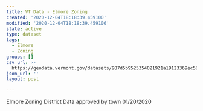 ```yaml
---
title: VT Data - Elmore Zoning
created: '2020-12-04T18:18:39.459100'
modified: '2020-12-04T18:18:39.459106'
state: active
type: dataset
tags:
  - Elmore
  - Zoning
groups: []
csv_url: >-
  https://geodata.vermont.gov/datasets/987d5b9525354021921a19123369ec58_0.csv?outSR=%7B%22latestWkid%22%3A3857%2C%22wkid%22%3A102100%7D
json_url: ''
layout: post

---
```

Elmore Zoning District Data approved by town 01/20/2020
